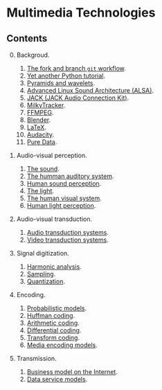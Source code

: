 # Multimedia Technologies

## Contents

0. Backgroud.
   1. [The fork and branch `git` workflow](https://github.com/vicente-gonzalez-ruiz/fork_and_branch_git_workflow).
   1. [Yet another Python tutorial](https://github.com/vicente-gonzalez-ruiz/YAPT).
   1. [Pyramids and wavelets](https://cdn.rawgit.com/vicente-gonzalez-ruiz/pyramids-and-wavelets/master/index.html).
   1. [Advanced Linux Sound Architecture (ALSA)](https://cdn.rawgit.com/vicente-gonzalez-ruiz/ALSA/master/index.html).
   1. [JACK (JACK Audio Connection Kit)](https://cdn.rawgit.com/vicente-gonzalez-ruiz/JACK/master/index.html).
   1. [MilkyTracker](https://cdn.rawgit.com/vicente-gonzalez-ruiz/milky_tracker/master/index.html).
   1. [FFMPEG](https://cdn.rawgit.com/vicente-gonzalez-ruiz/FFMPEG/master/index.html).
   1. [Blender](https://cdn.rawgit.com/vicente-gonzalez-ruiz/blender/master/index.html).
   1. [LaTeX](https://cdn.rawgit.com/vicente-gonzalez-ruiz/latex_tutorial/master/index.html).
   1. [Audacity](https://cdn.rawgit.com/vicente-gonzalez-ruiz/audacity/master/index.html).
   1. [Pure Data](https://cdn.rawgit.com/vicente-gonzalez-ruiz/pure_data/master/index.html).
   
1. Audio-visual perception.
	1. [The sound](https://cdn.rawgit.com/vicente-gonzalez-ruiz/The_Sound/master/index.html).
    2. [The humman auditory system](https://cdn.rawgit.com/vicente-gonzalez-ruiz/The_Human_Auditory_System/master/index.html).
    3. [Human sound perception](https://cdn.rawgit.com/vicente-gonzalez-ruiz/Human_Sound_Perception/master/index.html).
    4. [The light](https://cdn.rawgit.com/vicente-gonzalez-ruiz/the_light/master/index.html).
    5. [The human visual system](https://cdn.rawgit.com/vicente-gonzalez-ruiz/the_human_visual_system/master/index.html).
    6. [Human light perception](https://cdn.rawgit.com/vicente-gonzalez-ruiz/Human_Light_Perception/master/index.html).

2. Audio-visual transduction.
    1. [Audio transduction systems](https://cdn.rawgit.com/vicente-gonzalez-ruiz/audio_transduction_systems/master/index.html).
    2. [Video transduction systems](https://cdn.rawgit.com/vicente-gonzalez-ruiz/video_transduction_systems/master/index.html).

3. Signal digitization.
    1. [Harmonic analysis](https://cdn.rawgit.com/vicente-gonzalez-ruiz/harmonic_analysis/master/index.html).
    2. [Sampling](https://cdn.rawgit.com/vicente-gonzalez-ruiz/sampling/master/index.html).
    3. [Quantization](https://cdn.rawgit.com/vicente-gonzalez-ruiz/quantization/master/index.html).
	
4. Encoding.
   1. [Probabilistic models](https://cdn.rawgit.com/vicente-gonzalez-ruiz/Probabilistic_Models/master/index.html).
   2. [Huffman coding](https://rawgit.com/vicente-gonzalez-ruiz/Huffman_Coding/master/index.html).
   3. [Arithmetic coding](https://cdn.rawgit.com/vicente-gonzalez-ruiz/Arithmetic_Coding/master/index.html).
   4. [Differential coding](https://cdn.rawgit.com/vicente-gonzalez-ruiz/differential_coding/master/index.html).
   5. [Transform coding](https://cdn.rawgit.com/vicente-gonzalez-ruiz/transform_coding/master/index.html).
   6. [Media encoding models](https://cdn.rawgit.com/vicente-gonzalez-ruiz/media_encoding_models/master/index.html).
   
5. Transmission.
   1. [Business model on the Internet](https://cdn.rawgit.com/vicente-gonzalez-ruiz/Intenet_business_model/master/index.html).
   2. [Data service models](https://cdn.rawgit.com/vicente-gonzalez-ruiz/data_service_models/master/index.html).
   
